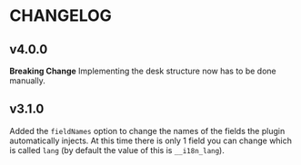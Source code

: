 # CHANGELOG
## v4.0.0
**Breaking Change**
Implementing the desk structure now has to be done manually.

## v3.1.0
Added the `fieldNames` option to change the names of the fields the plugin automatically injects.
At this time there is only 1 field you can change which is called `lang` (by default the value of this is `__i18n_lang`).
